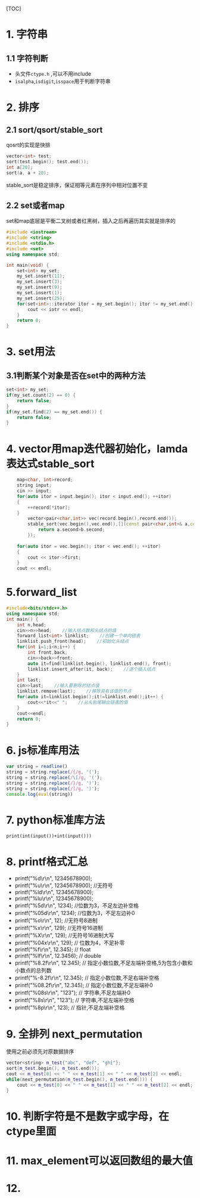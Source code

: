 [TOC]
# 1. 字符串
## 1.1 字符判断
* 头文件`ctype.h` ,可以不用include
* `isalpha`,`isdigit`,`isspace`用于判断字符串

# 2. 排序
## 2.1 sort/qsort/stable_sort
qosrt的实现是快排
``` c++
vector<int> test;
sort(test.begin(); test.end());
int a[20];
sort(a, a + 20);
```
stable_sort是稳定排序，保证相等元素在序列中相对位置不变
## 2.2 set或者map
set和map底层是平衡二叉树或者红黑树，插入之后再遍历其实就是排序的
``` c++
#include <iostream>
#include <string>
#include <stdio.h>
#include <set>
using namespace std;

int main(void) {
    set<int> my_set;
    my_set.insert(11);
    my_set.insert(3);
    my_set.insert(9);
    my_set.insert(1);
    my_set.insert(25);
    for(set<int>::iterator itor = my_set.begin(); itor != my_set.end(); ++itor) {
        cout << iotr << endl;
    }
    return 0;
}
```
# 3. set用法
## 3.1判断某个对象是否在set中的两种方法
``` c++
set<int> my_set;
if(my_set.count(2) == 0) {
    return false;
}
if(my_set.find(2) == my_set.end()) {
    return false;
}
```

# 4. vector用map迭代器初始化，lamda表达式stable_sort
``` c++
    map<char, int>record;
    string input;
    cin >> input;
    for(auto itor = input.begin(); itor < input.end(); ++itor)
    {
        ++record[*itor];
    }
        vector<pair<char,int>> vec(record.begin(),record.end());
        stable_sort(vec.begin(),vec.end(),[](const pair<char,int>& a,const pair<char,int>& b){
            return a.second>b.second;
        });
    
    for(auto itor = vec.begin(); itor < vec.end(); ++itor)
    {
        cout << itor->first;
    }
    cout << endl;
```

# 5.forward_list

``` c++
#include<bits/stdc++.h>
using namespace std;
int main() {
    int n,head;
    cin>>n>>head;    //输入结点数和头结点的值
    forward_list<int> linklist;    //创建一个单向链表
    linklist.push_front(head);    //初始化头结点
    for(int i=1;i<n;i++) {
        int front,back;
        cin>>back>>front;
        auto it=find(linklist.begin(), linklist.end(), front);
        linklist.insert_after(it, back);    //逐个插入结点
    }
    int last;
    cin>>last;    //输入要删除的结点值
    linklist.remove(last);    //移除具有该值的节点
    for(auto it=linklist.begin();it!=linklist.end();it++) {
        cout<<*it<<" ";    //从头到尾输出链表的值
    }
    cout<<endl;
    return 0;
}
```

# 6. js标准库用法
``` javascript
var string = readline()
string = string.replace(/{/g, '(');
string = string.replace(/\[/g, '(');
string = string.replace(/}/g, ')');
string = string.replace(/]/g, ')');
console.log(eval(string))
```

# 7. python标准库方法
``` pyhton
print(int(input())+int(input()))
```

# 8. printf格式汇总
* printf("%d\r\n", 12345678900);
* printf("%u\r\n", 12345678900); //无符号
* printf("%ld\r\n", 12345678900);
* printf("%lu\r\n", 12345678900);
* printf("%5d\r\n", 1234); //位数为3，不足左边补空格
* printf("%05d\r\n", 1234); //位数为3，不足左边补0
* printf("%o\r\n", 12); //无符号8进制
* printf("%x\r\n", 129); //无符号16进制
* printf("%X\r\n", 129); //无符号16进制大写
* printf("%04x\r\n", 129); // 位数为4，不足补零
* printf("%f\r\n", 12.345); // float
* printf("%lf\r\n", 12.3456); // double
* printf("%8.2f\r\n", 12.345); // 指定小数位数,不足左端补空格,5为包含小数和小数点的总列数
* printf("%-8.2f\r\n", 12.345); // 指定小数位数,不足右端补空格
* printf("%08.2f\r\n", 12.345); // 指定小数位数,不足左端补0
* printf("%08s\r\n", "123"); // 字符串,不足左端补0
* printf("%8s\r\n", "123"); // 字符串,不足左端补空格
* printf("%8p\r\n", 123); // 指针,不足左端补空格


# 9. 全排列 next_permutation
使用之前必须先对原数据排序
``` c++
vector<string> m_test{"abc", "def", "ghi"};
sort(m_test.begin(), m_test.end());
cout << m_test[0] << " " << m_test[1] << " " << m_test[2] << endl;
while(next_permutation(m_test.begin(), m_test.end())) {
    cout << m_test[0] << " " << m_test[1] << " " << m_test[2] << endl;
}
```

# 10. 判断字符是不是数字或字母，在ctype里面
# 11. max_element可以返回数组的最大值
# 12. 